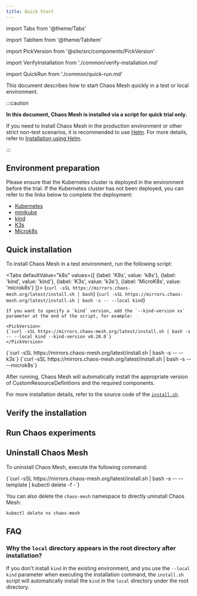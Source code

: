```yaml
---
title: Quick Start
---
```


import Tabs from '@theme/Tabs'

import TabItem from '@theme/TabItem'

import PickVersion from '@site/src/components/PickVersion'

import VerifyInstallation from './common/verify-installation.md'

import QuickRun from './common/quick-run.md'

This document describes how to start Chaos Mesh quickly in a test or local environment.

:::caution

**In this document, Chaos Mesh is installed via a script for quick trial only.**

If you need to install Chaos Mesh in the production environment or other strict non-test scenarios, it is recommended to use [Helm](https://helm.sh/). For more details, refer to [Installation using Helm](production-installation-using-helm.md).

:::

## Environment preparation

Please ensure that the Kubernetes cluster is deployed in the environment before the trial. If the Kubernetes cluster has not been deployed, you can refer to the links below to complete the deployment:

- [Kubernetes](https://kubernetes.io/docs/setup/)
- [minikube](https://minikube.sigs.k8s.io/docs/start/)
- [kind](https://kind.sigs.k8s.io/docs/user/quick-start/)
- [K3s](https://rancher.com/docs/k3s/latest/en/quick-start/)
- [Microk8s](https://microk8s.io/)

## Quick installation

To install Chaos Mesh in a test environment, run the following script:

<!-- prettier-ignore -->
<Tabs defaultValue="k8s" values={[
  {label: 'K8s', value: 'k8s'},
  {label: 'kind', value: 'kind'},
  {label: 'K3s', value: 'k3s'},
  {label: 'MicroK8s', value: 'microk8s'}
]}>
  <TabItem value="k8s">
    <PickVersion>
    {`curl -sSL https://mirrors.chaos-mesh.org/latest/install.sh | bash`}
    </PickVersion>
  </TabItem>
  <TabItem value="kind">
    <PickVersion>{`curl -sSL https://mirrors.chaos-mesh.org/latest/install.sh | bash -s -- --local kind`}</PickVersion>

    If you want to specify a `kind` version, add the `--kind-version xx` parameter at the end of the script, for example:

    <PickVersion>
    {`curl -sSL https://mirrors.chaos-mesh.org/latest/install.sh | bash -s -- --local kind --kind-version v0.20.0`}
    </PickVersion>

  </TabItem>
  <TabItem value="k3s">
    <PickVersion>
    {`curl -sSL https://mirrors.chaos-mesh.org/latest/install.sh | bash -s -- --k3s`}
    </PickVersion>
  </TabItem>
  <TabItem value="microk8s">
    <PickVersion>
    {`curl -sSL https://mirrors.chaos-mesh.org/latest/install.sh | bash -s -- --microk8s`}
    </PickVersion>
  </TabItem>
</Tabs>

After running, Chaos Mesh will automatically install the appropriate version of CustomResourceDefinitions and the required components.

For more installation details, refer to the source code of the [`install.sh`](https://github.com/chaos-mesh/chaos-mesh/blob/master/install.sh).

## Verify the installation

<VerifyInstallation />

## Run Chaos experiments

<QuickRun />

## Uninstall Chaos Mesh

To uninstall Chaos Mesh, execute the following command:

<PickVersion>
{`curl -sSL https://mirrors.chaos-mesh.org/latest/install.sh | bash -s -- --template | kubectl delete -f -`}
</PickVersion>

You can also delete the `chaos-mesh` namespace to directly uninstall Chaos Mesh:

```sh
kubectl delete ns chaos-mesh
```

## FAQ

### Why the `local` directory appears in the root directory after installation?

If you don't install `kind` in the existing environment, and you use the `--local kind` parameter when executing the installation command, the `install.sh` script will automatically install the `kind` in the `local` directory under the root directory.

